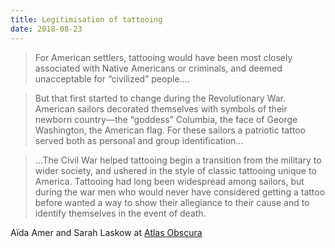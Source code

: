 ```yaml
---
title: Legitimisation of tattooing
date: 2018-08-23
---
```


<!--kg-card-begin: html--><blockquote>
<p>For American settlers, tattooing would have been most closely associated with Native Americans or criminals, and deemed unacceptable for “civilized” people&#8230;.</p>
</blockquote>
<blockquote>
<p>But that first started to change during the Revolutionary War. American sailors decorated themselves with symbols of their newborn country—the “goddess” Columbia, the face of George Washington, the American flag. For these sailors a patriotic tattoo served both as personal and group identification&#8230;</p>
</blockquote>
<p><!----></p>
<blockquote>
<p>&#8230;The Civil War helped tattooing begin a transition from the military to wider society, and ushered in the style of classic tattooing unique to America. Tattooing had long been widespread among sailors, but during the war men who would never have considered getting a tattoo before wanted a way to show their allegiance to their cause and to identify themselves in the event of death.</p>
</blockquote>
<p>Aïda Amer and Sarah Laskow at <a href="https://www.atlasobscura.com/articles/civil-war-tattoos">Atlas Obscura</a></p>
<!--kg-card-end: html-->